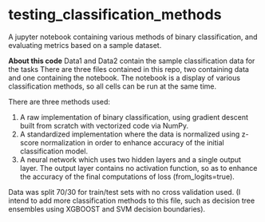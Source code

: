 # testing_classification_methods
A jupyter notebook containing various methods of binary classification, and evaluating metrics based on a sample dataset.


**About this code**
Data1 and Data2 contain the sample classification data for the tasks
There are three files contained in this repo, two containing data and one containing the notebook.
The notebook is a display of various classification methods, so all cells can be run at the same time.

There are three methods used:
1. A raw implementation of binary classification, using gradient descent built from scratch with vectorized code via NumPy.
2. A standardized implementation where the data is normalized using z-score normalization in order to enhance accuracy of the initial classification model.
3. A neural network which uses two hidden layers and a single output layer. The output layer contains no activation function, so as to enhance the accuracy of the final computations of loss (from_logits=true).

Data was split 70/30 for train/test sets with no cross validation used.
(I intend to add more classification methods to this file, such as decision tree ensembles using XGBOOST and SVM decision boundaries).
